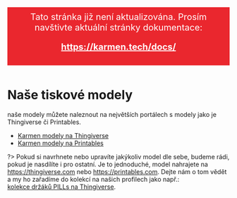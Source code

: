 <div style="background: #ea272e; color: #fff; padding: 10px; margin-bottom: 50px; font-size: 20px; text-align: center;">
    Tato stránka již není aktualizována. Prosím navštivte aktuální stránky dokumentace:
    <div style="margin: 20px 0 20px 0;">
        <a href="https://karmen.tech/docs/" style="font-weight: bold; color: #fff;">https://karmen.tech/docs/</a>
    </div>
</div>

# Naše tiskové modely

naše modely můžete naleznout na největších portálech s modely jako je Thingiverse či Printables.
- [Karmen modely na Thingiverse](https://www.thingiverse.com/karmentech/designs)
- [Karmen modely na Printables](https://www.printables.com/cs/social/263340-karmen3d/models)


?> Pokud si navrhnete nebo upravíte jakýkoliv model dle sebe, budeme rádi, pokud je nasdílíte i pro ostatní. Je to jednoduché, model nahrajete na https://thingiverse.com nebo https://printables.com. Dejte nám o tom vědět a my ho zařadíme do kolekcí na našich profilech jako např.:  
[ kolekce držáků PILLs na Thingiverse](https://www.thingiverse.com/karmentech/collections/karmen-pill-holders).

